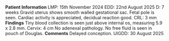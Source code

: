 **Patient Information**
LMP: 15th November 2024
EDD: 22nd August 2025
D: 7 weeks
Gravid uterus shows smooth walled gestational sac.
Fetal pole is seen.
Cardiac activity is appreciated, decidual reaction good.
CRL: 3 mm
**Findings**
Tiny blood collection is seen just above internal os, measuring 5.9 x 2.8 mm.
Cervix: 4 cm
No adenexal pathology.
No free fluid is seen in pouch of Douglas.
**Comments**
Delayed conception.
UIGDD: 30 August 2025